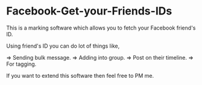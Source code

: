 # Facebook-Get-your-Friends-IDs

This is a marking software which allows you to fetch your Facebook friend's ID.

Using friend's ID you can do lot of things like,

=> Sending bulk message.
=> Adding into group.
=> Post on their timeline.
=> For tagging.

If you want to extend this software then feel free to PM me.
